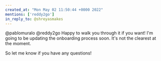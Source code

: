 ```yaml
---
created_at: "Mon May 02 11:50:44 +0000 2022"
mentions: ['reddy2go']
in_reply_to: @shreyasmakes
---
```


@pablomuralo @reddy2go Happy to walk you through it if you want! I'm going to be updating the onboarding process soon. It's not the clearest at the moment.

So let me know if you have any questions!
